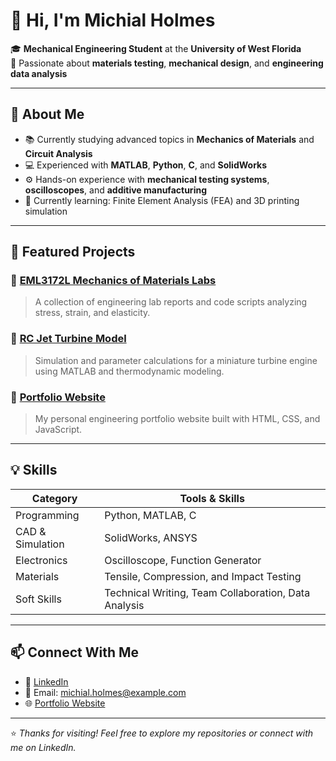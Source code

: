 # 👋 Hi, I'm Michial Holmes

🎓 **Mechanical Engineering Student** at the **University of West Florida**  
🔬 Passionate about **materials testing**, **mechanical design**, and **engineering data analysis**

---

## 🧠 About Me
- 📚 Currently studying advanced topics in **Mechanics of Materials** and **Circuit Analysis**
- 💻 Experienced with **MATLAB**, **Python**, **C**, and **SolidWorks**
- ⚙️ Hands-on experience with **mechanical testing systems**, **oscilloscopes**, and **additive manufacturing**
- 🌱 Currently learning: Finite Element Analysis (FEA) and 3D printing simulation

---

## 🧩 Featured Projects

### 🔹 [EML3172L Mechanics of Materials Labs](https://github.com/MichialHolmes/Mechanics-of-Materials-Labs)
> A collection of engineering lab reports and code scripts analyzing stress, strain, and elasticity.

### 🔹 [RC Jet Turbine Model](https://github.com/MichialHolmes/RC-Jet-Turbine)
> Simulation and parameter calculations for a miniature turbine engine using MATLAB and thermodynamic modeling.

### 🔹 [Portfolio Website](https://github.com/MichialHolmes/Portfolio-Website)
> My personal engineering portfolio website built with HTML, CSS, and JavaScript.

---

## 💡 Skills

| Category | Tools & Skills |
|-----------|----------------|
| Programming | Python, MATLAB, C |
| CAD & Simulation | SolidWorks, ANSYS |
| Electronics | Oscilloscope, Function Generator |
| Materials | Tensile, Compression, and Impact Testing |
| Soft Skills | Technical Writing, Team Collaboration, Data Analysis |

---

## 📫 Connect With Me
- 💼 [LinkedIn](https://www.linkedin.com/in/michialholmes)
- 📧 Email: michial.holmes@example.com
- 🌐 [Portfolio Website](https://michialholmes.github.io)

---

⭐️ *Thanks for visiting! Feel free to explore my repositories or connect with me on LinkedIn.*

